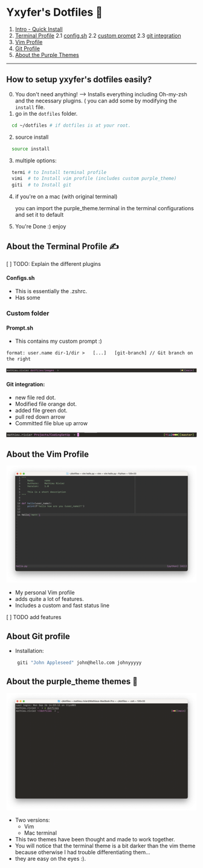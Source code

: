 # Yxyfer's Dotfiles 🚀 

1.  [Intro - Quick Install](#intro)
2.  [Terminal Profile](#terminal)
    2.1 [config.sh](#config_sh)
    2.2 [custom prompt](#prompt)
    2.3 [git integration](#termi_git)
3.  [Vim Profile](#vim)
5.  [Git Profile](#purple_themes)
5.  [About the Purple Themes](#purple_themes)

---

## <a name="intro"></a> How to setup yxyfer's dotfiles easily?

0. You don't need anything! --> Installs everything including Oh-my-zsh and the necessary plugins. ( you can add some by modifying the `install` file.
1. go in the `dotfiles` folder.
  ```sh
    cd ~/dotfiles # if dotfiles is at your root. 
  ```
2. source install
  ```sh
    source install
  ```
3. multiple options: 
  ```sh
    termi # to Install terminal profile
    vimi  # to Install vim profile (includes custom purple_theme)
    giti  # to Install git
  ```
4. if you're on a mac (with original terminal)
   
   you can import the purple_theme.terminal in the terminal configurations and set it to default
5. You're Done :) enjoy 



## <a name="terminal"></a>About the Terminal Profile ✍️ 

[ ] TODO: Explain the different plugins


#### <a name="configs_sh"></a>Configs.sh
- This is essentially the .zshrc.
- Has some

### Custom folder
#### <a name="prompt"></a>Prompt.sh
- This contains my custom prompt :)
```
format: user.name dir-1/dir >   [...]   [git-branch] // Git branch on the right
```
![alt text](https://github.com/yxyfer/dotfiles/blob/main/images/prompt_term.png "Prompt Image")

#### <a name="termi_git"></a>Git integration:
   - new file red dot.
   - Modified file orange dot.
   - added file green dot.
   - pull red down arrow
   - Committed file blue up arrow
   
![alt text](https://github.com/yxyfer/dotfiles/blob/main/images/git_integration_prompt.png "Git integration Prompt Image")

## <a name="vim"></a> About the Vim Profile

![alt text](https://github.com/yxyfer/dotfiles/blob/main/images/purple_vim.png "Purple Vim")

- My personal Vim profile
- adds quite a lot of features.
- Includes a custom and fast status line

[ ] TODO add features

## <a name="git"></a> About Git profile
  - Installation:
```sh
    giti "John Appleseed" john@hello.com johnyyyyy
```

## <a name="purple_themes"></a> About the purple_theme themes 💜

![alt text](https://github.com/yxyfer/dotfiles/blob/main/images/purple_theme_term.png "Terminal Theme Image")

- Two versions:
   - Vim
   - Mac terminal
- This two themes have been thought and made to work together.
- You will notice that the terminal theme is a bit darker than the vim theme because otherwise I had trouble differentiating them...
- they are easy on the eyes :).


